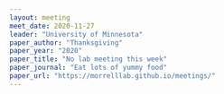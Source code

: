 ```yaml
---
layout: meeting
meet_date: 2020-11-27
leader: "University of Minnesota"
paper_author: "Thanksgiving"
paper_year: "2020"
paper_title: "No lab meeting this week"
paper_journal: "Eat lots of yummy food"
paper_url: "https://morrelllab.github.io/meetings/"
---
```


